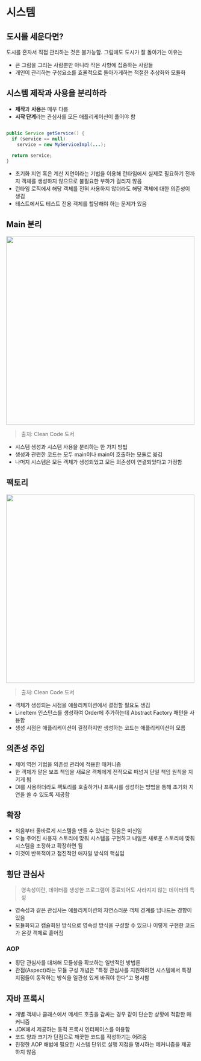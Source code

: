 # 시스템

## 도시를 세운다면?
도시를 혼자서 직접 관리하는 것은 불가능함. 그럼에도 도시가 잘 돌아가는 이유는
- 큰 그림을 그리는 사람뿐만 아니라 작은 사항에 집중하는 사람들
- 개인이 관리하는 구성요소를 효율적으로 돌아가게하는 적절한 추상화와 모듈화

## 시스템 제작과 사용을 분리하라
- **제작**과 **사용**은 매우 다름
- **시작 단계**라는 관심사를 모든 애플리케이션이 풀어야 함

```java

public Service getService() {
  if (service == null)
    service = new MyServiceImpl(...);
    
  return service;
}

```
- 초기화 지연 혹은 계산 지연이라는 기법을 이용해 런타임에서 실제로 필요하기 전까지 객체를 생성하지 않으므로 불필요한 부하가 걸리지 않음  
- 런타임 로직에서 해당 객체를 전혀 사용하지 않더라도 해당 객체에 대한 의존성이 생김
- 테스트에서도 테스트 전용 객체를 할당해야 하는 문제가 있음

## Main 분리
<img width="500" src="https://user-images.githubusercontent.com/50200481/205482490-cc8e0b74-487d-4b78-a3c0-9949c902243b.png">

> 출처: Clean Code 도서

- 시스템 생성과 시스템 사용을 분리하는 한 가지 방법
- 생성과 관련한 코드는 모두 main이나 main이 호출하는 모듈로 옮김
- 나머지 시스템은 모든 객체가 생성되었고 모든 의존성이 연결되었다고 가정함

## 팩토리
<img width="500" src="https://user-images.githubusercontent.com/50200481/205482779-b56908e9-f4f1-4b35-96d5-75a749be6df6.png">

> 출처: Clean Code 도서

- 객체가 생성되는 시점을 애플리케이션에서 결정할 필요도 생김
- LineItem 인스턴스를 생성하여 Order에 추가하는데 Abstract Factory 패턴을 사용함
- 생성 시점은 애플리케이션이 결정하지만 생성하는 코드는 애플리케이션이 모름

## 의존성 주입
- 제어 역전 기법을 의존성 관리에 적용한 매커니즘
- 한 객체가 맡은 보조 책임을 새로운 객체에게 전적으로 떠넘겨 단일 책임 원칙을 지키게 됨
- DI를 사용하더라도 팩토리를 호출하거나 프록시를 생성하는 방법을 통해 초기화 지연을 쓸 수 있도록 제공함

## 확장
- 처음부터 올바르게 시스템을 만들 수 있다는 믿음은 미신임
- 오늘 주어진 사용자 스토리에 맞춰 시스템을 구현하고 내일은 새로운 스토리에 맞춰 시스템을 조정하고 확장하면 됨
- 이것이 반복적이고 점진적인 애자일 방식의 핵심임

## 횡단 관심사
> 영속성이란, 데이터를 생성한 프로그램이 종료되어도 사라지지 않는 데이터의 특성
- 영속성과 같은 관심사는 애플리케이션의 자연스러운 객체 경계를 넘나드는 경향이 있음
- 모듈화되고 캡슐화된 방식으로 영속성 방식을 구성할 수 있으나 이렇게 구현한 코드가 온갖 객체로 흩어짐

### AOP
- 횡단 관심사를 대처해 모듈성을 확보하는 일반적인 방법론
- 관점(Aspect)라는 모듈 구성 개념은 "특정 관심사를 지원하려면 시스템에서 특정 지점들이 동작하는 방식을 일관성 있게 바꿔야 한다"고 명시함

## 자바 프록시
- 개별 객체나 클래스에서 메세드 호출을 감싸는 경우 같이 단순한 상황에 적합한 매커니즘
- JDK에서 제공하는 동적 프록시 인터페이스를 이용함
- 코드 양과 크기가 단점으로 깨끗한 코드를 작성하기는 어려움
- 진정한 AOP 해법에 필요한 시스템 단위로 실행 지점을 명시하는 메커니즘을 제공하지 않음

